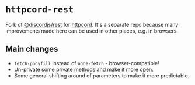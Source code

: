 # `httpcord-rest`

Fork of [@discordjs/rest][1] for [httpcord][2]. It's a separate repo because
many improvements made here can be used in other places, e.g. in browsers.

## Main changes

- `fetch-ponyfill` instead of `node-fetch` - browser-compatible!
- Un-private some private methods and make it more open.
- Some general shifting around of parameters to make it more predictable.

[1]: https://github.com/discordjs/discord.js/tree/main/packages/rest
[2]: https://github.com/andre4ik3/httpcord
